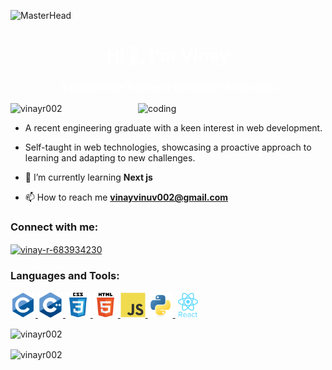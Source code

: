 ![MasterHead](https://repository-images.githubusercontent.com/588181932/e36ec678-7984-4cdd-8e4c-a3932772ff8e)

<h1 align="center"><span style="color:white;">Hi 👋, I'm Vinay</span></h1>
<h3 align="center"><span style="color:white;">A passionate frontend developer from India</span></h3>


<img src="https://i.pinimg.com/originals/16/fe/7e/16fe7e7fb6eebb3087b6dc418748ee56.gif" alt="coding" width="300" align="right">

<p align="left"> <img src="https://komarev.com/ghpvc/?username=vinayr002&label=Profile%20views&color=0e75b6&style=flat" alt="vinayr002" /> </p>

- A recent engineering graduate with a keen interest in web development.
- Self-taught in web technologies, showcasing a proactive approach to learning and adapting to new challenges.
 
- 🌱 I’m currently learning **Next js**

- 📫 How to reach me **vinayvinuv002@gmail.com**

<h3 align="left">Connect with me:</h3>
<p align="left">
<a href="https://linkedin.com/in/vinay-r-683934230" target="blank"><img align="center" src="https://raw.githubusercontent.com/rahuldkjain/github-profile-readme-generator/master/src/images/icons/Social/linked-in-alt.svg" alt="vinay-r-683934230" height="30" width="40" /></a>
</p>

<h3 align="left">Languages and Tools:</h3>
<p align="left"> <a href="https://www.cprogramming.com/" target="_blank" rel="noreferrer"> <img src="https://raw.githubusercontent.com/devicons/devicon/master/icons/c/c-original.svg" alt="c" width="40" height="40"/> </a> <a href="https://www.w3schools.com/cpp/" target="_blank" rel="noreferrer"> <img src="https://raw.githubusercontent.com/devicons/devicon/master/icons/cplusplus/cplusplus-original.svg" alt="cplusplus" width="40" height="40"/> </a> <a href="https://www.w3schools.com/css/" target="_blank" rel="noreferrer"> <img src="https://raw.githubusercontent.com/devicons/devicon/master/icons/css3/css3-original-wordmark.svg" alt="css3" width="40" height="40"/> </a> <a href="https://www.w3.org/html/" target="_blank" rel="noreferrer"> <img src="https://raw.githubusercontent.com/devicons/devicon/master/icons/html5/html5-original-wordmark.svg" alt="html5" width="40" height="40"/> </a> <a href="https://developer.mozilla.org/en-US/docs/Web/JavaScript" target="_blank" rel="noreferrer"> <img src="https://raw.githubusercontent.com/devicons/devicon/master/icons/javascript/javascript-original.svg" alt="javascript" width="40" height="40"/> </a> <a href="https://www.python.org" target="_blank" rel="noreferrer"> <img src="https://raw.githubusercontent.com/devicons/devicon/master/icons/python/python-original.svg" alt="python" width="40" height="40"/> </a> <a href="https://reactjs.org/" target="_blank" rel="noreferrer"> <img src="https://raw.githubusercontent.com/devicons/devicon/master/icons/react/react-original-wordmark.svg" alt="react" width="40" height="40"/> </a> </p>

<p><img align="center" src="https://github-readme-stats.vercel.app/api/top-langs?username=vinayr002&show_icons=true&locale=en&layout=compact" alt="vinayr002" /></p>

<p><img align="center" src="https://github-readme-streak-stats.herokuapp.com/?user=vinayr002&" alt="vinayr002" /></p>
